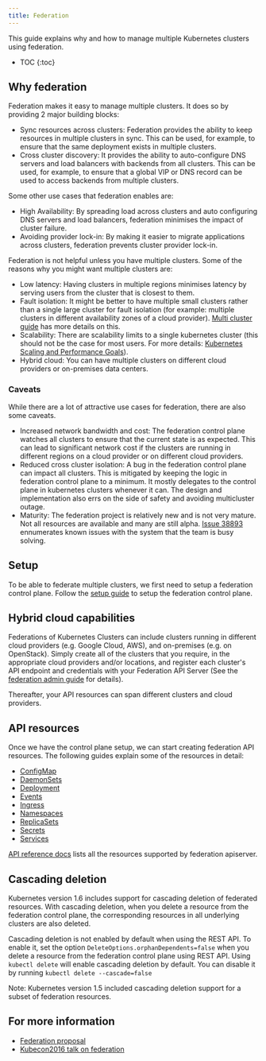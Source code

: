 ```yaml
---
title: Federation
---
```


This guide explains why and how to manage multiple Kubernetes clusters using
federation.


* TOC
{:toc}


## Why federation

Federation makes it easy to manage multiple clusters. It does so by providing 2
major building blocks:

  * Sync resources across clusters: Federation provides the ability to keep
    resources in multiple clusters in sync. This can be used, for example, to
    ensure that the same deployment exists in multiple clusters.
  * Cross cluster discovery: It provides the ability to auto-configure DNS
    servers and load balancers with backends from all clusters. This can be used,
    for example, to ensure that a global VIP or DNS record can be used to access
    backends from multiple clusters.

Some other use cases that federation enables are:

* High Availability: By spreading load across clusters and auto configuring DNS
  servers and load balancers, federation minimises the impact of cluster
  failure.
* Avoiding provider lock-in: By making it easier to migrate applications across
  clusters, federation prevents cluster provider lock-in.


Federation is not helpful unless you have multiple clusters. Some of the reasons
why you might want multiple clusters are:

* Low latency: Having clusters in multiple regions minimises latency by serving
  users from the cluster that is closest to them.
* Fault isolation: It might be better to have multiple small clusters rather
  than a single large  cluster for fault isolation (for example: multiple
  clusters in different availability zones of a cloud provider).
  [Multi cluster guide](/docs/admin/multi-cluster) has more details on this.
* Scalability: There are scalability limits to a single kubernetes cluster (this
  should not be the case for most users. For more details:
  [Kubernetes Scaling and Performance Goals](https://github.com/kubernetes/community/blob/master/sig-scalability/goals.md)).
* Hybrid cloud: You can have multiple clusters on different cloud providers or
  on-premises data centers.


### Caveats

While there are a lot of attractive use cases for federation, there are also
some caveats.

* Increased network bandwidth and cost: The federation control plane watches all
  clusters to ensure that the current state is as expected. This can lead to
  significant network cost if the clusters are running in different regions on
  a cloud provider or on different cloud providers.
* Reduced cross cluster isolation: A bug in the federation control plane can
  impact all clusters. This is mitigated by keeping the logic in federation
  control plane to a minimum. It mostly delegates to the control plane in
  kubernetes clusters whenever it can. The design and implementation also errs
  on the side of safety and avoiding multicluster outage.
* Maturity: The federation project is relatively new and is not very mature.
  Not all resources are available and many are still alpha. [Issue
  38893](https://github.com/kubernetes/kubernetes/issues/38893) ennumerates
  known issues with the system that the team is busy solving.

## Setup

To be able to federate multiple clusters, we first need to setup a federation
control plane.
Follow the [setup guide](/docs/admin/federation/) to setup the
federation control plane.

## Hybrid cloud capabilities

Federations of Kubernetes Clusters can include clusters running in
different cloud providers (e.g. Google Cloud, AWS), and on-premises
(e.g. on OpenStack). Simply create all of the clusters that you
require, in the appropriate cloud providers and/or locations, and
register each cluster's API endpoint and credentials with your
Federation API Server (See the
[federation admin guide](/docs/admin/federation/) for details).

Thereafter, your API resources can span different clusters
and cloud providers.

## API resources

Once we have the control plane setup, we can start creating federation API
resources.
The following guides explain some of the resources in detail:

* [ConfigMap](/docs/user-guide/federation/configmap/)
* [DaemonSets](/docs/user-guide/federation/daemonsets/)
* [Deployment](/docs/user-guide/federation/deployment/)
* [Events](/docs/user-guide/federation/events/)
* [Ingress](/docs/user-guide/federation/federated-ingress/)
* [Namespaces](/docs/user-guide/federation/namespaces/)
* [ReplicaSets](/docs/user-guide/federation/replicasets/)
* [Secrets](/docs/user-guide/federation/secrets/)
* [Services](/docs/user-guide/federation/federated-services/)

[API reference docs](/docs/federation/api-reference/) lists all the
resources supported by federation apiserver.

## Cascading deletion

Kubernetes version 1.6 includes support for cascading deletion of federated
resources. With cascading deletion, when you delete a resource from the
federation control plane, the corresponding resources in all underlying clusters
are also deleted.

Cascading deletion is not enabled by default when using the REST API. To enable
it, set the option `DeleteOptions.orphanDependents=false` when you delete a
resource from the federation control plane using REST API. Using `kubectl
delete`
will enable cascading deletion by default. You can disable it by running `kubectl
delete --cascade=false`

Note: Kubernetes version 1.5 included cascading deletion support for a subset of
federation resources.

## For more information

* [Federation
  proposal](https://github.com/kubernetes/community/blob/{{page.githubbranch}}/contributors/design-proposals/federation.md)
* [Kubecon2016 talk on federation](https://www.youtube.com/watch?v=pq9lbkmxpS8)
